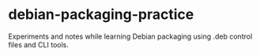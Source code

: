 # debian-packaging-practice
Experiments and notes while learning Debian packaging using .deb control files and CLI tools.
